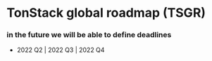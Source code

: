 # TonStack global roadmap (TSGR)

### in the future we will be able to define deadlines
- 2022 Q2 | 2022 Q3 | 2022 Q4
